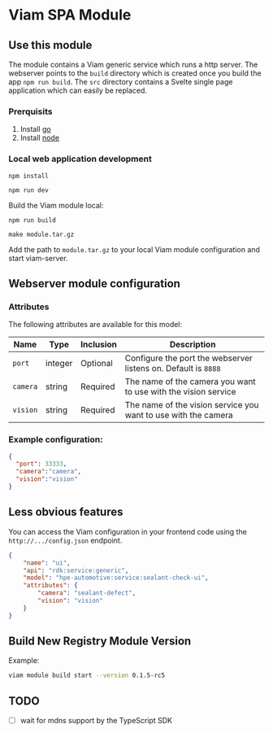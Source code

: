 # Viam SPA Module

## Use this module

The module contains a Viam generic service which runs a http server. The webserver points to the `build` directory which is created once you build the app `npm run build`.
The `src` directory contains a Svelte single page application which can easily be replaced.

### Prerquisits

1. Install [go](https://go.dev/doc/install)
2. Install [node](https://nodejs.org/en/download/)

### Local web application development

```
npm install

npm run dev
```

Build the Viam module local:

```
npm run build

make module.tar.gz
```

Add the path to `module.tar.gz` to your local Viam module configuration and start viam-server.

## Webserver module configuration

### Attributes

The following attributes are available for this model:

| Name             | Type    | Inclusion | Description                                                     |
| ---------------- | ------- | --------- | --------------------------------------------------------------- |
| `port`           | integer | Optional  | Configure the port the webserver listens on. Default is `8888` |
| `camera`           | string | Required  | The name of the camera you want to use with the vision service|
| `vision`           | string | Required  | The name of the vision service you want to use with the camera|

### Example configuration:

```json
{
  "port": 33333,
  "camera":"camera",
  "vision":"vision"
}
```

## Less obvious features

You can access the Viam configuration in your frontend code using the `http://.../config.json` endpoint.

```json
{
    "name": "ui",
    "api": "rdk:service:generic",
    "model": "hpe-automotive:service:sealant-check-ui",
    "attributes": {
        "camera": "sealant-defect",
        "vision": "vision"
    }
}
```

## Build New Registry Module Version

Example:

```sh
viam module build start --version 0.1.5-rc5
```


## TODO

- [ ] wait for mdns support by the TypeScript SDK
